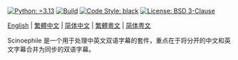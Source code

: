 [![Python: =3.13](https://img.shields.io/badge/python-3.13-green.svg)](https://docs.python.org/3/whatsnew/3.13.html)
[![Build](https://github.com/KarlTDebiec/Scinoephile/actions/workflows/build.yml/badge.svg)](https://github.com/KarlTDebiec/Scinoephile/actions/workflows/build.yml)
[![Code Style: black](https://img.shields.io/badge/code%20style-black-000000.svg)](https://github.com/psf/black)
[![License: BSD 3-Clause](https://img.shields.io/badge/license-BSD%203--Clause-blue.svg)](https://opensource.org/licenses/BSD-3-Clause)

[English](/README.md) | [繁體中文](/docs/README.zh-hant.md) | [简体中文](/docs/README.zh-hans.md) | [繁體粵文](/docs/README.yue-hant.md) | [简体粤文](/docs/README.yue-hans.md)

Scinoephile 是一个用于处理中英文双语字幕的套件，重点在于将分开的中文和英文字幕合并为同步的双语字幕。
